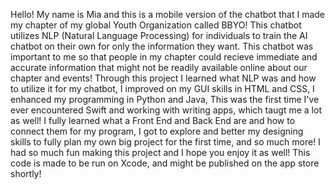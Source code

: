 Hello! My name is Mia and this is a mobile version of the chatbot that I made my chapter of my global Youth Organization called BBYO!
This chatbot utilizes NLP (Natural Language Processing) for individuals to train the AI chatbot on their own for only the information they want.
This chatbot was important to me so that people in my chapter could recieve immediate and accurate information that might not be readily available online about our chapter and events!
Through this project I learned what NLP was and how to utilize it for my chatbot, I improved on my GUI skills in HTML and CSS, I enhanced my programming in Python and Java, 
This was the first time I've ever encountered Swift and working with writing apps, which taugt me a lot as well!
I fully learned what a Front End and Back End are and how to connect them for my program, I got to explore and better my designing skills to fully plan my own big project for the first time, and so much more! 
I had so much fun making this project and I hope you enjoy it as well!
This code is made to be run on Xcode, and might be published on the app store shortly!
